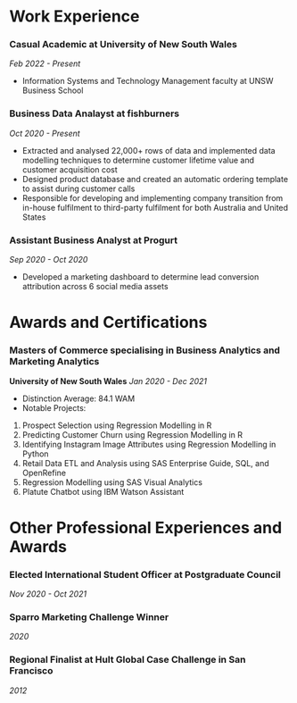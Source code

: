 # Work Experience

### Casual Academic at University of New South Wales
_Feb 2022 - Present_
- Information Systems and Technology Management faculty at UNSW Business School

### Business Data Analayst at fishburners
_Oct 2020 - Present_
- Extracted and analysed 22,000+ rows of data and implemented data modelling techniques to determine customer lifetime value and customer acquisition cost
- Designed product database and created an automatic ordering template to assist during customer calls
- Responsible for developing and implementing company transition from in-house fulfilment to third-party fulfilment for both Australia and United States

### Assistant Business Analyst at Progurt
_Sep 2020 - Oct 2020_
- Developed a marketing dashboard to determine lead conversion attribution across 6 social media assets

# Awards and Certifications

### Masters of Commerce specialising in Business Analytics and Marketing Analytics
**University of New South Wales**
_Jan 2020 - Dec 2021_

- Distinction Average: 84.1 WAM
- Notable Projects:

1. Prospect Selection using Regression Modelling in R
2. Predicting Customer Churn using Regression Modelling in R
3. Identifying Instagram Image Attributes using Regression Modelling in Python
4. Retail Data ETL and Analysis using SAS Enterprise Guide, SQL, and OpenRefine
5. Regression Modelling using SAS Visual Analytics
6. Platute Chatbot using IBM Watson Assistant

# Other Professional Experiences and Awards

### Elected International Student Officer at Postgraduate Council
_Nov 2020 - Oct 2021_

### Sparro Marketing Challenge Winner
_2020_

### Regional Finalist at Hult Global Case Challenge in San Francisco
_2012_

